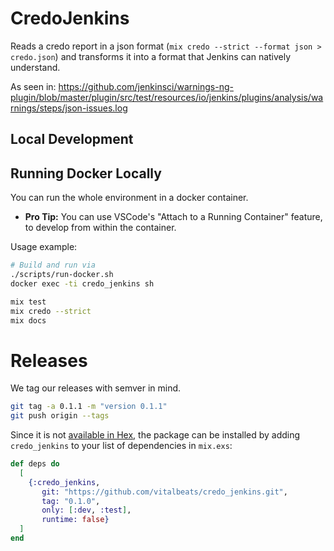 # CredoJenkins

Reads a credo report in a json format (`mix credo --strict --format json > credo.json`) and transforms it into a format that Jenkins can natively understand.

As seen in: https://github.com/jenkinsci/warnings-ng-plugin/blob/master/plugin/src/test/resources/io/jenkins/plugins/analysis/warnings/steps/json-issues.log


## Local Development
## Running Docker Locally

You can run the whole environment in a docker container.
  - **Pro Tip:** You can use VSCode's "Attach to a Running Container" feature, to develop from within the container.

Usage example:
```bash
# Build and run via
./scripts/run-docker.sh
docker exec -ti credo_jenkins sh

mix test
mix credo --strict
mix docs
```

# Releases
We tag our releases with semver in mind.
```bash
git tag -a 0.1.1 -m "version 0.1.1"
git push origin --tags
```

Since it is not [available in Hex](https://hex.pm/docs/publish), the package can be installed
by adding `credo_jenkins` to your list of dependencies in `mix.exs`:

```elixir
def deps do
  [
    {:credo_jenkins,
       git: "https://github.com/vitalbeats/credo_jenkins.git",
       tag: "0.1.0",
       only: [:dev, :test],
       runtime: false}
  ]
end
```